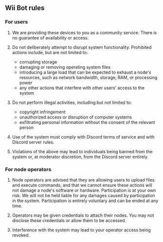
## Wii Bot rules

### For users

1) We are providing these devices to you as a community service. There is no
guarantee of availability or access.

2) Do not deliberately attempt to disrupt system functionality. Prohibited actions
include, but are not limited to:
   * corrupting storage
   * damaging or removing operating system files
   * introducing a large load that can be expected to exhaust a node's
     resources, such as network bandwidth, storage, RAM, or processing power
   * any other actions that interfere with other users' access to the system

3) Do not perform illegal activities, including but not limited to:
   * copyright infringement
   * unauthorized access or disruption of computer systems 
   * exfiltrating personal information without the consent of the relevant person

4) Use of the system must comply with Discord terms of service and with Discord
server rules.

5) Violations of the above may lead to individuals being banned from the system
or, at moderator discretion, from the Discord server entirely.

### For node operators

1) Node operators are advised that they are allowing users to upload files and
execute commands, and that we cannot ensure these actions will not damage a node's
software or hardware. Participation is at your own risk. We will not be held
liable for any damages caused by participation in the system. Participation is
entirely voluntary and can be ended at any time.

2) Operators may be given credentials to attach their nodes. You may not disclose
these credentials or allow them to be accessed.
 
3) Interference with the system may lead to your operator access being revoked.